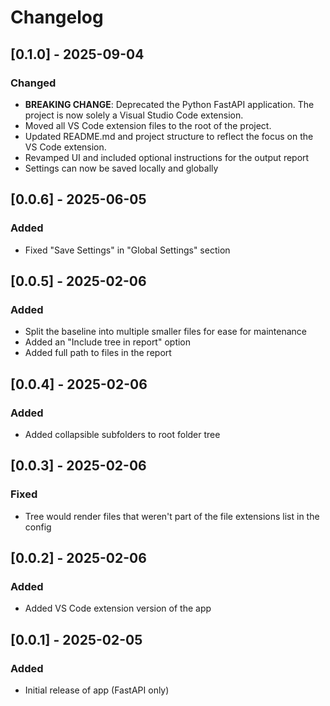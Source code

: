 # Changelog

## [0.1.0] - 2025-09-04
### Changed
- **BREAKING CHANGE**: Deprecated the Python FastAPI application. The project is now solely a Visual Studio Code extension.
- Moved all VS Code extension files to the root of the project.
- Updated README.md and project structure to reflect the focus on the VS Code extension.
- Revamped UI and included optional instructions for the output report
- Settings can now be saved locally and globally

## [0.0.6] - 2025-06-05
### Added
- Fixed "Save Settings" in "Global Settings" section

## [0.0.5] - 2025-02-06
### Added
- Split the baseline into multiple smaller files for ease for maintenance
- Added an "Include tree in report" option
- Added full path to files in the report

## [0.0.4] - 2025-02-06
### Added
- Added collapsible subfolders to root folder tree

## [0.0.3] - 2025-02-06
### Fixed
- Tree would render files that weren't part of the file extensions list in the config

## [0.0.2] - 2025-02-06
### Added
- Added VS Code extension version of the app

## [0.0.1] - 2025-02-05
### Added
- Initial release of app (FastAPI only)